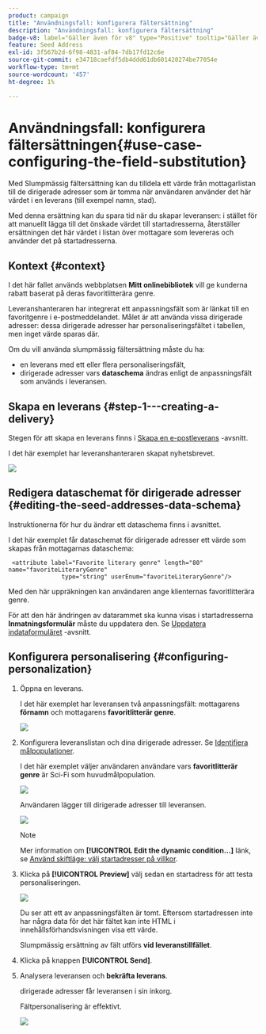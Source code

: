 ```yaml
---
product: campaign
title: "Användningsfall: konfigurera fältersättning"
description: "Användningsfall: konfigurera fältersättning"
badge-v8: label="Gäller även för v8" type="Positive" tooltip="Gäller även Campaign v8"
feature: Seed Address
exl-id: 3f567b2d-6f98-4831-af84-7db17fd12c6e
source-git-commit: e34718caefdf5db4ddd61db601420274be77054e
workflow-type: tm+mt
source-wordcount: '457'
ht-degree: 1%

---
```


# Användningsfall: konfigurera fältersättningen{#use-case-configuring-the-field-substitution}



Med Slumpmässig fältersättning kan du tilldela ett värde från mottagarlistan till de dirigerade adresser som är tomma när användaren använder det här värdet i en leverans (till exempel namn, stad).

Med denna ersättning kan du spara tid när du skapar leveransen: i stället för att manuellt lägga till det önskade värdet till startadresserna, återställer ersättningen det här värdet i listan över mottagare som levereras och använder det på startadresserna.

## Kontext {#context}

I det här fallet används webbplatsen **Mitt onlinebibliotek** vill ge kunderna rabatt baserat på deras favoritlitterära genre.

Leveranshanteraren har integrerat ett anpassningsfält som är länkat till en favoritgenre i e-postmeddelandet. Målet är att använda vissa dirigerade adresser: dessa dirigerade adresser har personaliseringsfältet i tabellen, men inget värde sparas där.

Om du vill använda slumpmässig fältersättning måste du ha:

* en leverans med ett eller flera personaliseringsfält,
* dirigerade adresser vars **dataschema** ändras enligt de anpassningsfält som används i leveransen.

## Skapa en leverans {#step-1---creating-a-delivery}

Stegen för att skapa en leverans finns i [Skapa en e-postleverans](creating-an-email-delivery.md) -avsnitt.

I det här exemplet har leveranshanteraren skapat nyhetsbrevet.

![](assets/dlv_seeds_usecase_24.png)

## Redigera dataschemat för dirigerade adresser {#editing-the-seed-addresses-data-schema}

Instruktionerna för hur du ändrar ett dataschema finns i avsnittet.

I det här exemplet får dataschemat för dirigerade adresser ett värde som skapas från mottagarnas dataschema:

```
 <attribute label="Favorite literary genre" length="80" name="favoriteLiteraryGenre"
               type="string" userEnum="favoriteLiteraryGenre"/>
```

Med den här uppräkningen kan användaren ange klienternas favoritlitterära genre.

För att den här ändringen av datarammet ska kunna visas i startadresserna **Inmatningsformulär** måste du uppdatera den. Se [Uppdatera indataformuläret](use-case-selecting-seed-addresses-on-criteria.md#updating-the-input-form) -avsnitt.

## Konfigurera personalisering {#configuring-personalization}

1. Öppna en leverans.

   I det här exemplet har leveransen två anpassningsfält: mottagarens **förnamn** och mottagarens **favoritlitterär genre**.

   ![](assets/dlv_seeds_usecase_25.png)

1. Konfigurera leveranslistan och dina dirigerade adresser. Se [Identifiera målpopulationer](steps-defining-the-target-population.md).

   I det här exemplet väljer användaren användare vars **favoritlitterär genre** är Sci-Fi som huvudmålpopulation.

   ![](assets/dlv_seeds_usecase_26.png)

   Användaren lägger till dirigerade adresser till leveransen.

   ![](assets/dlv_seeds_usecase_27.png)

   >[!NOTE]
   >
   >Mer information om **[!UICONTROL Edit the dynamic condition...]** länk, se [Använd skiftläge: välj startadresser på villkor](use-case-selecting-seed-addresses-on-criteria.md).

1. Klicka på **[!UICONTROL Preview]** välj sedan en startadress för att testa personaliseringen.

   ![](assets/dlv_seeds_usecase_28.png)

   Du ser att ett av anpassningsfälten är tomt. Eftersom startadressen inte har några data för det här fältet kan inte HTML i innehållsförhandsvisningen visa ett värde.

   Slumpmässig ersättning av fält utförs **vid leveranstillfället**.

1. Klicka på knappen **[!UICONTROL Send]**.
1. Analysera leveransen och **bekräfta leverans**.

   dirigerade adresser får leveransen i sin inkorg.

   Fältpersonalisering är effektivt.

   ![](assets/dlv_seeds_usecase_08.png)
